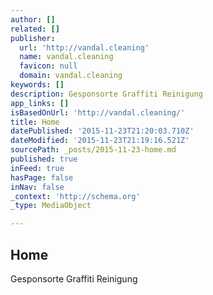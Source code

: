 ```yaml
---
author: []
related: []
publisher:
  url: 'http://vandal.cleaning'
  name: vandal.cleaning
  favicon: null
  domain: vandal.cleaning
keywords: []
description: Gesponsorte Graffiti Reinigung
app_links: []
isBasedOnUrl: 'http://vandal.cleaning/'
title: Home
datePublished: '2015-11-23T21:20:03.710Z'
dateModified: '2015-11-23T21:19:16.521Z'
sourcePath: _posts/2015-11-23-home.md
published: true
inFeed: true
hasPage: false
inNav: false
_context: 'http://schema.org'
_type: MediaObject

---
```

<article style=""><h1>Home</h1><p>Gesponsorte Graffiti Reinigung</p></article>